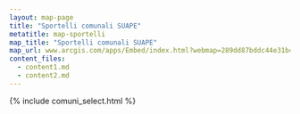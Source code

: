 ```yaml
---
layout: map-page
title: "Sportelli comunali SUAPE"
metatitle: map-sportelli
map_title: "Sportelli comunali SUAPE"
map_url: www.arcgis.com/apps/Embed/index.html?webmap=289dd87bddc44e31b40e082cec8513cc&extent=10.0919,41.2154,15.4038,44.5431&zoom=true&previewImage=false&scale=false&disable_scroll=true&theme=light
content_files:
  - content1.md
  - content2.md
---
```


{% include comuni_select.html %}
